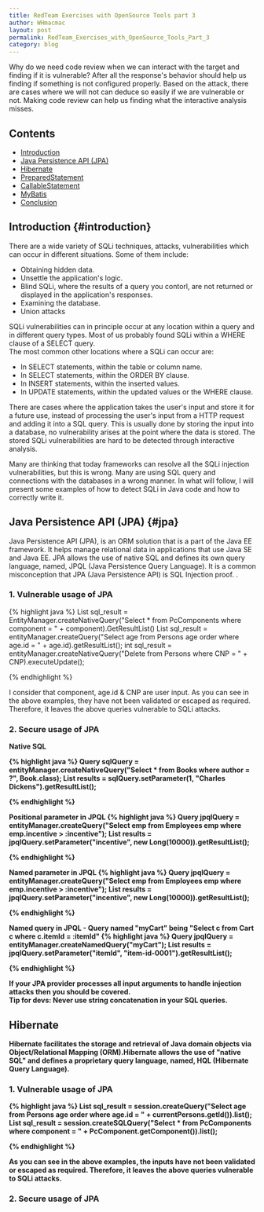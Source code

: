 ```yaml
---
title: RedTeam Exercises with OpenSource Tools part 3
author: WHmacmac
layout: post
permalink: RedTeam_Exercises_with_OpenSource_Tools_Part_3
category: blog
---
```



Why do we need code review when we can interact with the target and finding if it is vulnerable? After all the response's behavior should help us finding if something is not configured properly. Based on the attack, there are cases where we will not can deduce so easily if we are vulnerable or not. Making code review can help us finding what the interactive analysis misses.

## Contents
* [Introduction](#introduction)
* [Java Persistence API (JPA)](#jpa)
* [Hibernate](#hibernate)
* [PreparedStatement](#preparedstatement)
* [CallableStatement](#callablestatement)
* [MyBatis](#mybatis)
* [Conclusion](#conclusion)

## Introduction {#introduction}

There are a wide variety of SQLi techniques, attacks, vulnerabilities which can occur in different situations. Some of them include:
<ul>
<li>Obtaining hidden data.</li>
<li>Unsettle the application's logic.</li>
<li>Blind SQLi, where the results of a query you contorl, are not returned or displayed in the application's responses.</li>
<li>Examining the database.</li>
<li>Union attacks</li>
</ul>

SQLi vulnerabilities can in principle occur at any location within a query and in different query types. Most of us probably found SQLi within a WHERE clause of a SELECT query.<br/>
The most common other locations where a SQLi can occur are:

<ul>
<li>In SELECT statements, within the table or column name.</li>
<li>In SELECT statements, within the ORDER BY clause.</li>
<li>In INSERT statements, within the inserted values.</li>
<li>In UPDATE statements, within the updated values or the WHERE clause.</li>
</ul>

There are cases where the application takes the user's input and store it for a future use, instead of processing the user's input from a HTTP request and adding it into a SQL query.
This is usually done by storing the input into a database, no vulnerability arises at the point where the data is stored. The stored SQLi vulnerabilities are hard to be detected through interactive analysis.

Many are thinking that today frameworks can resolve all the SQLi injection vulnerabilities, but this is wrong. Many are using SQL query and connections with the databases in a wrong manner. In what will follow, I will present some examples of how to detect SQLi in Java code and how to correctly write it.
   
## Java Persistence API (JPA) {#jpa}
Java Persistence API (JPA), is an ORM solution that is a part of the Java EE framework. It helps manage relational data in applications that use Java SE and Java EE. JPA allows the use of native SQL and defines its own query language, named, JPQL (Java Persistence Query Language). It is a common misconception that JPA (Java Persistence API) is SQL Injection proof. . 

### 1. Vulnerable usage of JPA

{% highlight java %}
List sql_result = EntityManager.createNativeQuery("Select * from PcComponents where component = " + component).GetResultList()
List sql_result = entityManager.createQuery("Select age from Persons age order where age.id = " + age.id).getResultList();
int sql_result = entityManager.createNativeQuery("Delete from Persons where CNP = " + CNP).executeUpdate();

{% endhighlight %}

I consider that component, age.id & CNP are user input. As you can see in the above examples, they have not been validated or escaped as required. Therefore, it leaves the above queries vulnerable to SQLi attacks.

### 2. Secure usage of JPA
<b>Native SQL<b/>

{% highlight java %}
Query sqlQuery = entityManager.createNativeQuery("Select * from Books where author = ?", Book.class);
List results = sqlQuery.setParameter(1, "Charles Dickens").getResultList();

{% endhighlight %}

<b>Positional parameter in JPQL</b>
{% highlight java %}
Query jpqlQuery = entityManager.createQuery("Select emp from Employees emp where emp.incentive > :incentive");
List results = jpqlQuery.setParameter("incentive", new Long(10000)).getResultList();

{% endhighlight %}

<b>Named parameter in JPQL</b>
{% highlight java %}
Query jpqlQuery = entityManager.createQuery("Select emp from Employees emp where emp.incentive > :incentive");
List results = jpqlQuery.setParameter("incentive", new Long(10000)).getResultList();

{% endhighlight %}

<b>Named query in JPQL - Query named "myCart" being "Select c from Cart c where c.itemId = :itemId"</b>
{% highlight java %}
Query jpqlQuery = entityManager.createNamedQuery("myCart");
List results = jpqlQuery.setParameter("itemId", "item-id-0001").getResultList();

{% endhighlight %}



If your JPA provider processes all input arguments to handle injection attacks then you should be covered.<br/>
Tip for devs: Never use string concatenation in your SQL queries.




## Hibernate 
Hibernate facilitates the storage and retrieval of Java domain objects via Object/Relational Mapping (ORM).Hibernate allows the use of "native SQL" and defines a proprietary query language, named, HQL (Hibernate Query Language).

### 1. Vulnerable usage of JPA

{% highlight java %}
List sql_result = session.createQuery("Select age from Persons age order where age.id = " + currentPersons.getId()).list();
List sql_result = session.createSQLQuery("Select * from PcComponents where component = " + PcComponent.getComponent()).list();

{% endhighlight %}

As you can see in the above examples, the inputs have not been validated or escaped as required. Therefore, it leaves the above queries vulnerable to SQLi attacks.

### 2. Secure usage of JPA
